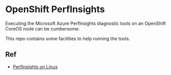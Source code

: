 # OpenShift PerfInsights

Executing the Microsoft Azure PerfInsights diagnostic tools on an OpenShift CoreOS node can be cumbersome.

This repo contains some facilities to help running the tools.

## Ref

- [PerfInsights on Linux](https://learn.microsoft.com/en-us/troubleshoot/azure/virtual-machines/how-to-use-perfinsights-linux)
